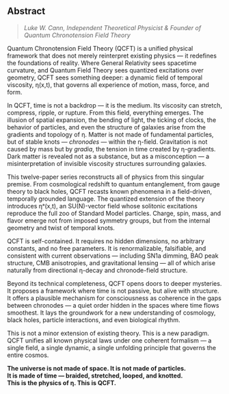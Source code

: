 ## Abstract

> *Luke W. Cann, Independent Theoretical Physicist & Founder of Quantum Chronotension Field Theory*


Quantum Chronotension Field Theory (QCFT) is a unified physical framework that does not merely reinterpret existing physics — it redefines the foundations of reality. Where General Relativity sees spacetime curvature, and Quantum Field Theory sees quantized excitations over geometry, QCFT sees something deeper: a dynamic field of temporal viscosity, η(x,t), that governs all experience of motion, mass, force, and form.

In QCFT, time is not a backdrop — it is the medium. Its viscosity can stretch, compress, ripple, or rupture. From this field, everything emerges. The illusion of spatial expansion, the bending of light, the ticking of clocks, the behavior of particles, and even the structure of galaxies arise from the gradients and topology of η. Matter is not made of fundamental particles, but of stable knots — *chronodes* — within the η-field. Gravitation is not caused by mass but by *gradia*, the tension in time created by η-gradients. Dark matter is revealed not as a substance, but as a misconception — a misinterpretation of invisible viscosity structures surrounding galaxies.

This twelve-paper series reconstructs all of physics from this singular premise. From cosmological redshift to quantum entanglement, from gauge theory to black holes, QCFT recasts known phenomena in a field-driven, temporally grounded language. The quantized extension of the theory introduces ηᵃ(x,t), an SU(N)-vector field whose solitonic excitations reproduce the full zoo of Standard Model particles. Charge, spin, mass, and flavor emerge not from imposed symmetry groups, but from the internal geometry and twist of temporal knots.

QCFT is self-contained. It requires no hidden dimensions, no arbitrary constants, and no free parameters. It is renormalizable, falsifiable, and consistent with current observations — including SN1a dimming, BAO peak structure, CMB anisotropies, and gravitational lensing — all of which arise naturally from directional η-decay and chronode-field structure.

Beyond its technical completeness, QCFT opens doors to deeper mysteries. It proposes a framework where time is not passive, but alive with structure. It offers a plausible mechanism for consciousness as coherence in the gaps between chronodes — a quiet order hidden in the spaces where time flows smoothest. It lays the groundwork for a new understanding of cosmology, black holes, particle interactions, and even biological rhythm.

This is not a minor extension of existing theory. This is a new paradigm. QCFT unifies all known physical laws under one coherent formalism — a single field, a single dynamic, a single unfolding principle that governs the entire cosmos.

**The universe is not made of space. It is not made of particles.  
It is made of time — braided, stretched, looped, and knotted.  
This is the physics of η. This is QCFT.**
